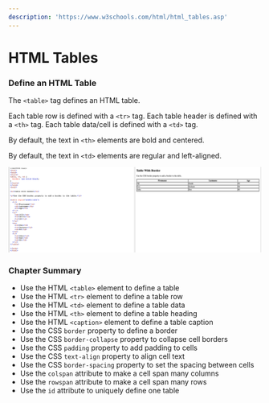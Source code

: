 ```yaml
---
description: 'https://www.w3schools.com/html/html_tables.asp'
---
```


# HTML Tables

### Define an HTML Table

The `<table>` tag defines an HTML table.

Each table row is defined with a `<tr>` tag. Each table header is defined with a `<th>` tag. Each table data/cell is defined with a `<td>` tag.

By default, the text in `<th>` elements are bold and centered.

By default, the text in `<td>` elements are regular and left-aligned.



![](../../.gitbook/assets/image%20%28307%29.png)





### Chapter Summary

* Use the HTML `<table>` element to define a table
* Use the HTML `<tr>` element to define a table row
* Use the HTML `<td>` element to define a table data
* Use the HTML `<th>` element to define a table heading
* Use the HTML `<caption>` element to define a table caption
* Use the CSS `border` property to define a border
* Use the CSS `border-collapse` property to collapse cell borders
* Use the CSS `padding` property to add padding to cells
* Use the CSS `text-align` property to align cell text
* Use the CSS `border-spacing` property to set the spacing between cells
* Use the `colspan` attribute to make a cell span many columns
* Use the `rowspan` attribute to make a cell span many rows
* Use the `id` attribute to uniquely define one table


